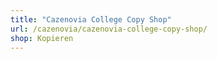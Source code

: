 ```yaml
---
title: "Cazenovia College Copy Shop"
url: /cazenovia/cazenovia-college-copy-shop/
shop: Kopieren
---
```

